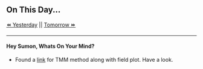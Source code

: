 ## On This Day...

[⏪ Yesterday](2021-10-05) || [Tomorrow ⏩](2021-10-07)

---
#### Hey Sumon, Whats On Your Mind? 
- Found a [link](https://bit.ly/3AhlIVt) for TMM method along with field plot. Have a look.




